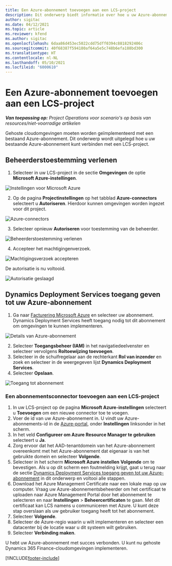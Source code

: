 ```yaml
---
title: Een Azure-abonnement toevoegen aan een LCS-project
description: Dit onderwerp biedt informatie over hoe u uw Azure-abonnement kunt verbinden met een LCS-project.
author: sigitac
ms.date: 04/12/2021
ms.topic: article
ms.reviewer: kfend
ms.author: sigitac
ms.openlocfilehash: 6daa86d453ec5022cdd75dff0394c8818292406c
ms.sourcegitcommit: 40f68387f594180af64a5e5c748b6efa188bd300
ms.translationtype: HT
ms.contentlocale: nl-NL
ms.lasthandoff: 05/10/2021
ms.locfileid: "6000610"
---
```

# <a name="add-an-azure-subscription-to-an-lcs-project"></a>Een Azure-abonnement toevoegen aan een LCS-project

_**Van toepassing op:** Project Operations voor scenario's op basis van resources/niet-voorradige artikelen_

Gehoste cloudomgevingen moeten worden geïmplementeerd met een bestaand Azure-abonnement. Dit onderwerp wordt uitgelegd hoe u uw bestaande Azure-abonnement kunt verbinden met een LCS-project. 

## <a name="grant-admin-consent"></a>Beheerderstoestemming verlenen

1. Selecteer in uw LCS-project in de sectie **Omgevingen** de optie **Microsoft Azure-instellingen**.

![Instellingen voor Microsoft Azure](./media/1MicrosoftAzureSettings.png)

2. Op de pagina **Projectinstellingen** op het tabblad **Azure-connectors** selecteert u **Autoriseren**. Hierdoor kunnen omgevingen worden ingezet voor dit project.

![Azure-connectors](./media/2AzureConnectors.png)

3. Selecteer opnieuw **Autoriseren** voor toestemming van de beheerder.

![Beheerderstoestemming verlenen](./media/3GrantAdminConsent.png)

4. Accepteer het machtigingenverzoek.

![Machtigingsverzoek accepteren](./media/4AcceptPermissionRequest.png)

De autorisatie is nu voltooid. 

![Autorisatie geslaagd](./media/5AuthorizationComplete.png)

## <a name="provide-dynamics-deployment-services-access-to-your-azure-subscription"></a><a name="provide"></a>Dynamics Deployment Services toegang geven tot uw Azure-abonnement

1. Ga naar [Facturering Microsoft Azure](https://portal.azure.com/#blade/Microsoft\_Azure\_Billing/SubscriptionsBlade) en selecteer uw abonnement. Dynamics Deployment Services heeft toegang nodig tot dit abonnement om omgevingen te kunnen implementeren.

![Details van Azure-abonnement](./media/6AzureSubscription.png)

2. Selecteer **Toegangsbeheer (IAM)** in het navigatiedeelvenster en selecteer vervolgens **Roltoewijzing toevoegen**.
3. Selecteer in de schuifregelaar aan de rechterkant **Rol van inzender** en zoek en selecteer in de weergegeven lijst **Dynamics Deployment Services**. 
4. Selecteer **Opslaan**.

![Toegang tot abonnement](./media/7SubscriptionAccess.png)

### <a name="add-a-subscription-connector-to-an-lcs-project"></a>Een abonnementsconnector toevoegen aan een LCS-project

1. In uw LCS-project op de pagina **Microsoft Azure-instellingen** selecteert u **Toevoegen** om een nieuwe connector toe te voegen.
2. Voer de id van uw Azure-abonnement in. U vindt uw Azure-abonnements-id in de [Azure-portal](https://ms.portal.azure.com/), onder **Instellingen** linksonder in het scherm.
3. In het veld **Configureer om Azure Resource Manager te gebruiken** selecteert u **Ja**.
4. Zorg ervoor dat het AAD-tenantdomein van het Azure-abonnement overeenkomt met het Azure-abonnement dat eigenaar is van het gebruikte domein en selecteer **Volgende**.
5. Selecteer in het scherm **Microsoft Azure instellen** **Volgende** om te bevestigen. Als u op dit scherm een foutmelding krijgt, gaat u terug naar de sectie [Dynamics Deployment Services toegang geven tot uw Azure-abonnement](#provide) in dit onderwerp en voltooi alle stappen.
6. Download het Azure Management Certificate naar een lokale map op uw computer. Vraag uw Azure-abonnementsbeheerder om het certificaat te uploaden naar Azure Management Portal door het abonnement te selecteren en naar **Instellingen** > **Beheercertificaten** te gaan. Met dit certificaat kan LCS namens u communiceren met Azure. U kunt deze stap overslaan als uw gebruiker toegang heeft tot het abonnement.
7. Selecteer **Volgende**.
8. Selecteer de Azure-regio waarin u wilt implementeren en selecteer een datacenter bij de locatie waar u dit systeem wilt gebruiken.
9.  Selecteer **Verbinding maken**.

U hebt uw Azure-abonnement met succes verbonden. U kunt nu gehoste Dynamics 365 Finance-cloudomgevingen implementeren.




[!INCLUDE[footer-include](../includes/footer-banner.md)]
